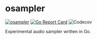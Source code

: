 # osampler
[![osampler](https://circleci.com/gh/oletizi/gosampler.svg?style=shield)](https://circleci.com/gh/oletizi/gosampler)
[![Go Report Card](https://goreportcard.com/badge/github.com/oletizi/osampler)](https://goreportcard.com/report/github.com/oletizi/osampler)
![Codecov](https://img.shields.io/codecov/c/gh/oletizi/osampler)

Experimental audio sampler written in Go.
